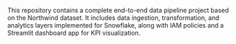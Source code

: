This repository contains a complete end-to-end data pipeline project based on the Northwind dataset. It includes data ingestion, transformation, and analytics layers implemented for Snowflake, along with IAM policies and a Streamlit dashboard app for KPI visualization.
